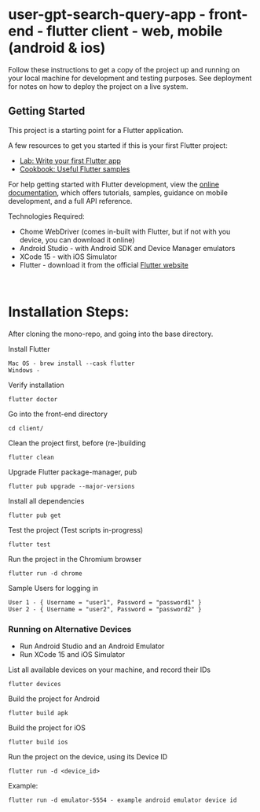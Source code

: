 # user-gpt-search-query-app - front-end - flutter client - web, mobile (android & ios)

Follow these instructions to get a copy of the project up and running on your local machine for development and testing purposes. 
See deployment for notes on how to deploy the project on a live system.

## Getting Started

This project is a starting point for a Flutter application.

A few resources to get you started if this is your first Flutter project:

- [Lab: Write your first Flutter app](https://docs.flutter.dev/get-started/codelab)
- [Cookbook: Useful Flutter samples](https://docs.flutter.dev/cookbook)

For help getting started with Flutter development, view the
[online documentation](https://docs.flutter.dev/), which offers tutorials,
samples, guidance on mobile development, and a full API reference.

Technologies Required:

- Chome WebDriver (comes in-built with Flutter, but if not with you device, you can download it online)
- Android Studio - with Android SDK and Device Manager emulators
- XCode 15 - with iOS Simulator
- Flutter - download it from the official [Flutter website](https://docs.flutter.dev/get-started/install)

<br />

# Installation Steps:

After cloning the mono-repo, and going into the base directory.

Install Flutter

```
Mac OS - brew install --cask flutter
Windows - 
```

Verify installation

```
flutter doctor
```

Go into the front-end directory

```
cd client/
```

Clean the project first, before (re-)building

```
flutter clean
```

Upgrade Flutter package-manager, pub

```
flutter pub upgrade --major-versions
```

Install all dependencies

```
flutter pub get
```

Test the project (Test scripts in-progress)

```
flutter test
```

Run the project in the Chromium browser

```
flutter run -d chrome
```

Sample Users for logging in

```
User 1 - { Username = "user1", Password = "password1" }
User 2 - { Username = "user2", Password = "password2" }
```

### Running on Alternative Devices

- Run Android Studio and an Android Emulator
- Run XCode 15 and iOS Simulator

List all available devices on your machine, and record their IDs

```
flutter devices
```

Build the project for Android

```
flutter build apk
```

Build the project for iOS

```
flutter build ios
```

Run the project on the device, using its Device ID

```
flutter run -d <device_id>
```

Example:

```
flutter run -d emulator-5554 - example android emulator device id
```

